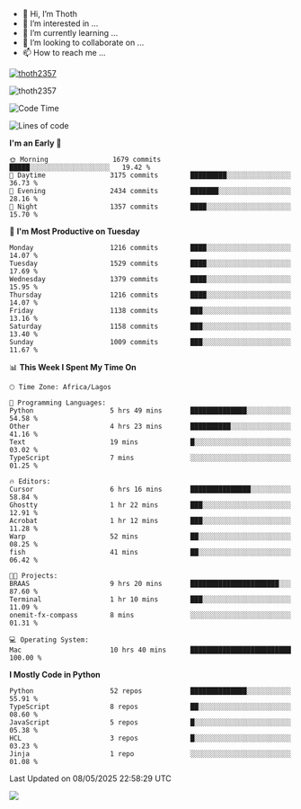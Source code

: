 <!---
thoth2357/thoth2357 is a ✨ special ✨ repository because its `README.md` (this file) appears on your GitHub profile.
You can click the Preview link to take a look at your changes.
--->

- 👋 Hi, I’m Thoth
- 👀 I’m interested in ...
- 🌱 I’m currently learning ...
- 💞️ I’m looking to collaborate on ...
- 📫 How to reach me ...


<p align="left"> <a href="https://github.com/ryo-ma/github-profile-trophy"><img src="https://github-profile-trophy.vercel.app/?username=thoth2357&theme=gruvbox&no-bg=true&no-frame=false&title=MultiLanguage,Commits,Repositories,Stars,Followers,PullRequest,Reviews,Issues" alt="thoth2357" /></a> </p>

<p align="left"> <img src="https://komarev.com/ghpvc/?username=thoth2357&label=Profile%20views&color=0e75b6&style=flat" alt="thoth2357" /> </p>

<!--START_SECTION:waka-->
![Code Time](http://img.shields.io/badge/Code%20Time-3%2C403%20hrs%206%20mins-blue)

![Lines of code](https://img.shields.io/badge/From%20Hello%20World%20I%27ve%20Written-31.0%20million%20lines%20of%20code-blue)

**I'm an Early 🐤** 

```text
🌞 Morning                1679 commits        █████░░░░░░░░░░░░░░░░░░░░   19.42 % 
🌆 Daytime                3175 commits        █████████░░░░░░░░░░░░░░░░   36.73 % 
🌃 Evening                2434 commits        ███████░░░░░░░░░░░░░░░░░░   28.16 % 
🌙 Night                  1357 commits        ████░░░░░░░░░░░░░░░░░░░░░   15.70 % 
```
📅 **I'm Most Productive on Tuesday** 

```text
Monday                   1216 commits        ████░░░░░░░░░░░░░░░░░░░░░   14.07 % 
Tuesday                  1529 commits        ████░░░░░░░░░░░░░░░░░░░░░   17.69 % 
Wednesday                1379 commits        ████░░░░░░░░░░░░░░░░░░░░░   15.95 % 
Thursday                 1216 commits        ████░░░░░░░░░░░░░░░░░░░░░   14.07 % 
Friday                   1138 commits        ███░░░░░░░░░░░░░░░░░░░░░░   13.16 % 
Saturday                 1158 commits        ███░░░░░░░░░░░░░░░░░░░░░░   13.40 % 
Sunday                   1009 commits        ███░░░░░░░░░░░░░░░░░░░░░░   11.67 % 
```


📊 **This Week I Spent My Time On** 

```text
🕑︎ Time Zone: Africa/Lagos

💬 Programming Languages: 
Python                   5 hrs 49 mins       ██████████████░░░░░░░░░░░   54.58 % 
Other                    4 hrs 23 mins       ██████████░░░░░░░░░░░░░░░   41.16 % 
Text                     19 mins             █░░░░░░░░░░░░░░░░░░░░░░░░   03.02 % 
TypeScript               7 mins              ░░░░░░░░░░░░░░░░░░░░░░░░░   01.25 % 

🔥 Editors: 
Cursor                   6 hrs 16 mins       ███████████████░░░░░░░░░░   58.84 % 
Ghostty                  1 hr 22 mins        ███░░░░░░░░░░░░░░░░░░░░░░   12.91 % 
Acrobat                  1 hr 12 mins        ███░░░░░░░░░░░░░░░░░░░░░░   11.28 % 
Warp                     52 mins             ██░░░░░░░░░░░░░░░░░░░░░░░   08.25 % 
fish                     41 mins             ██░░░░░░░░░░░░░░░░░░░░░░░   06.42 % 

🐱‍💻 Projects: 
BRAAS                    9 hrs 20 mins       ██████████████████████░░░   87.60 % 
Terminal                 1 hr 10 mins        ███░░░░░░░░░░░░░░░░░░░░░░   11.09 % 
onemit-fx-compass        8 mins              ░░░░░░░░░░░░░░░░░░░░░░░░░   01.31 % 

💻 Operating System: 
Mac                      10 hrs 40 mins      █████████████████████████   100.00 % 
```

**I Mostly Code in Python** 

```text
Python                   52 repos            ██████████████░░░░░░░░░░░   55.91 % 
TypeScript               8 repos             ██░░░░░░░░░░░░░░░░░░░░░░░   08.60 % 
JavaScript               5 repos             █░░░░░░░░░░░░░░░░░░░░░░░░   05.38 % 
HCL                      3 repos             █░░░░░░░░░░░░░░░░░░░░░░░░   03.23 % 
Jinja                    1 repo              ░░░░░░░░░░░░░░░░░░░░░░░░░   01.08 % 
```




 Last Updated on 08/05/2025 22:58:29 UTC
<!--END_SECTION:waka-->
<!--![](http://github-profile-summary-cards.vercel.app/api/cards/profile-details?username=thoth2357&theme=2077)

![](http://github-profile-summary-cards.vercel.app/api/cards/stats?username=thoth2357&theme=2077)![](http://github-profile-summary-cards.vercel.app/api/cards/productive-time?username=thoth2357&theme=2077&utcOffset=8) -->
<img src="https://t.bkit.co/w_6789c39040b80.gif" />

